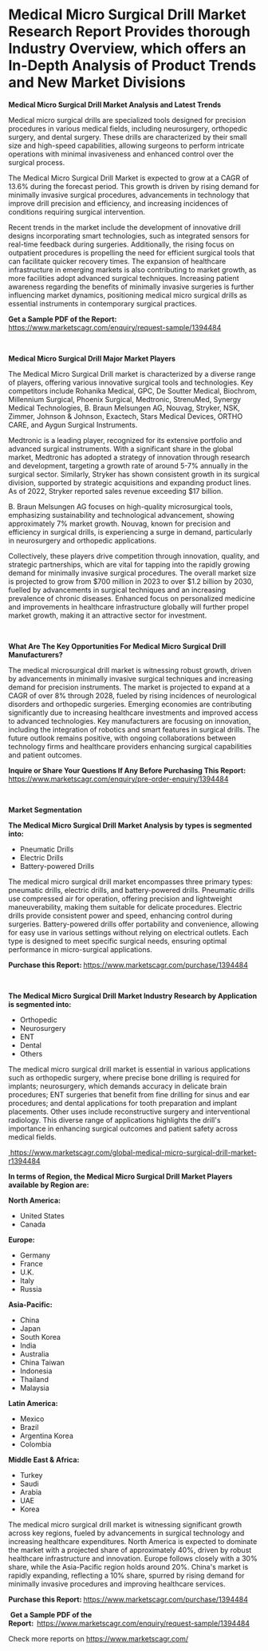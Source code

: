 <p><h1>Medical Micro Surgical Drill Market Research Report Provides thorough Industry Overview, which offers an In-Depth Analysis of Product Trends and New Market Divisions</h1></p><p><strong>Medical Micro Surgical Drill Market Analysis and Latest Trends</strong></p>
<p><p>Medical micro surgical drills are specialized tools designed for precision procedures in various medical fields, including neurosurgery, orthopedic surgery, and dental surgery. These drills are characterized by their small size and high-speed capabilities, allowing surgeons to perform intricate operations with minimal invasiveness and enhanced control over the surgical process.</p><p>The Medical Micro Surgical Drill Market is expected to grow at a CAGR of 13.6% during the forecast period. This growth is driven by rising demand for minimally invasive surgical procedures, advancements in technology that improve drill precision and efficiency, and increasing incidences of conditions requiring surgical intervention. </p><p>Recent trends in the market include the development of innovative drill designs incorporating smart technologies, such as integrated sensors for real-time feedback during surgeries. Additionally, the rising focus on outpatient procedures is propelling the need for efficient surgical tools that can facilitate quicker recovery times. The expansion of healthcare infrastructure in emerging markets is also contributing to market growth, as more facilities adopt advanced surgical techniques. Increasing patient awareness regarding the benefits of minimally invasive surgeries is further influencing market dynamics, positioning medical micro surgical drills as essential instruments in contemporary surgical practices.</p></p>
<p><strong>Get a Sample PDF of the Report:&nbsp;</strong> <a href="https://www.marketscagr.com/enquiry/request-sample/1394484?utm_campaign=3228&utm_medium=2&utm_source=Github&utm_content=ia&utm_term=22032025&utm_id=medical-micro-surgical-drill">https://www.marketscagr.com/enquiry/request-sample/1394484</a></p>
<p>&nbsp;</p>
<p><strong>Medical Micro Surgical Drill Major Market Players</strong></p>
<p><p>The Medical Micro Surgical Drill market is characterized by a diverse range of players, offering various innovative surgical tools and technologies. Key competitors include Rohanika Medical, GPC, De Soutter Medical, Biochrom, Millennium Surgical, Phoenix Surgical, Medtronic, StrenuMed, Synergy Medical Technologies, B. Braun Melsungen AG, Nouvag, Stryker, NSK, Zimmer, Johnson & Johnson, Exactech, Stars Medical Devices, ORTHO CARE, and Aygun Surgical Instruments.</p><p>Medtronic is a leading player, recognized for its extensive portfolio and advanced surgical instruments. With a significant share in the global market, Medtronic has adopted a strategy of innovation through research and development, targeting a growth rate of around 5-7% annually in the surgical sector. Similarly, Stryker has shown consistent growth in its surgical division, supported by strategic acquisitions and expanding product lines. As of 2022, Stryker reported sales revenue exceeding $17 billion.</p><p>B. Braun Melsungen AG focuses on high-quality microsurgical tools, emphasizing sustainability and technological advancement, showing approximately 7% market growth. Nouvag, known for precision and efficiency in surgical drills, is experiencing a surge in demand, particularly in neurosurgery and orthopedic applications.</p><p>Collectively, these players drive competition through innovation, quality, and strategic partnerships, which are vital for tapping into the rapidly growing demand for minimally invasive surgical procedures. The overall market size is projected to grow from $700 million in 2023 to over $1.2 billion by 2030, fuelled by advancements in surgical techniques and an increasing prevalence of chronic diseases. Enhanced focus on personalized medicine and improvements in healthcare infrastructure globally will further propel market growth, making it an attractive sector for investment.</p></p>
<p>&nbsp;</p>
<p><strong>What Are The Key Opportunities For Medical Micro Surgical Drill Manufacturers?</strong></p>
<p><p>The medical microsurgical drill market is witnessing robust growth, driven by advancements in minimally invasive surgical techniques and increasing demand for precision instruments. The market is projected to expand at a CAGR of over 8% through 2028, fueled by rising incidences of neurological disorders and orthopedic surgeries. Emerging economies are contributing significantly due to increasing healthcare investments and improved access to advanced technologies. Key manufacturers are focusing on innovation, including the integration of robotics and smart features in surgical drills. The future outlook remains positive, with ongoing collaborations between technology firms and healthcare providers enhancing surgical capabilities and patient outcomes.</p></p>
<p><strong>Inquire or Share Your Questions If Any Before Purchasing This Report:</strong> <a href="https://www.marketscagr.com/enquiry/pre-order-enquiry/1394484?utm_campaign=3228&utm_medium=2&utm_source=Github&utm_content=ia&utm_term=22032025&utm_id=medical-micro-surgical-drill">https://www.marketscagr.com/enquiry/pre-order-enquiry/1394484</a></p>
<p>&nbsp;</p>
<p><strong>Market Segmentation</strong></p>
<p><strong>The Medical Micro Surgical Drill Market Analysis by types is segmented into:</strong></p>
<p><ul><li>Pneumatic Drills</li><li>Electric Drills</li><li>Battery-powered Drills</li></ul></p>
<p><p>The medical micro surgical drill market encompasses three primary types: pneumatic drills, electric drills, and battery-powered drills. Pneumatic drills use compressed air for operation, offering precision and lightweight maneuverability, making them suitable for delicate procedures. Electric drills provide consistent power and speed, enhancing control during surgeries. Battery-powered drills offer portability and convenience, allowing for easy use in various settings without relying on electrical outlets. Each type is designed to meet specific surgical needs, ensuring optimal performance in micro-surgical applications.</p></p>
<p><strong>Purchase this Report:&nbsp;</strong><a href="https://www.marketscagr.com/purchase/1394484?utm_campaign=3228&utm_medium=2&utm_source=Github&utm_content=ia&utm_term=22032025&utm_id=medical-micro-surgical-drill">https://www.marketscagr.com/purchase/1394484</a></p>
<p>&nbsp;</p>
<p><strong>The Medical Micro Surgical Drill Market Industry Research by Application is segmented into:</strong></p>
<p><ul><li>Orthopedic</li><li>Neurosurgery</li><li>ENT</li><li>Dental</li><li>Others</li></ul></p>
<p><p>The medical micro surgical drill market is essential in various applications such as orthopedic surgery, where precise bone drilling is required for implants; neurosurgery, which demands accuracy in delicate brain procedures; ENT surgeries that benefit from fine drilling for sinus and ear procedures; and dental applications for tooth preparation and implant placements. Other uses include reconstructive surgery and interventional radiology. This diverse range of applications highlights the drill's importance in enhancing surgical outcomes and patient safety across medical fields.</p></p>
<p><a href="https://www.marketscagr.com/global-medical-micro-surgical-drill-market-r1394484?utm_campaign=3228&utm_medium=2&utm_source=Github&utm_content=ia&utm_term=22032025&utm_id=medical-micro-surgical-drill">&nbsp;https://www.marketscagr.com/global-medical-micro-surgical-drill-market-r1394484</a></p>
<p><strong>In terms of Region, the Medical Micro Surgical Drill Market Players available by Region are:</strong></p>
<p>
    <p> <strong> North America: </strong>
        <ul>
            <li>United States</li>
            <li>Canada</li>
        </ul>
        </p> 
    <p> <strong> Europe: </strong>
        <ul>
            <li>Germany</li>
            <li>France</li>
            <li>U.K.</li>
            <li>Italy</li>
            <li>Russia</li>
        </ul>
        </p> 
    <p> <strong> Asia-Pacific: </strong>
        <ul>
            <li>China</li>
            <li>Japan</li>
            <li>South Korea</li>
            <li>India</li>
            <li>Australia</li>
            <li>China Taiwan</li>
            <li>Indonesia</li>
            <li>Thailand</li>
            <li>Malaysia</li>
        </ul>
        </p> 
    <p> <strong> Latin America: </strong>
        <ul>
            <li>Mexico</li>
            <li>Brazil</li>
            <li>Argentina Korea</li>
            <li>Colombia</li>
        </ul>
        </p> 
    <p> <strong> Middle East & Africa: </strong>
        <ul>
            <li>Turkey</li>
            <li>Saudi</li>
            <li>Arabia</li>
            <li>UAE</li>
            <li>Korea</li>
        </ul>
    </p>
    </p>
<p><p>The medical micro surgical drill market is witnessing significant growth across key regions, fueled by advancements in surgical technology and increasing healthcare expenditures. North America is expected to dominate the market with a projected share of approximately 40%, driven by robust healthcare infrastructure and innovation. Europe follows closely with a 30% share, while the Asia-Pacific region holds around 20%. China's market is rapidly expanding, reflecting a 10% share, spurred by rising demand for minimally invasive procedures and improving healthcare services.</p></p>
<p><strong>Purchase this Report: </strong><a href="https://www.marketscagr.com/purchase/1394484?utm_campaign=3228&utm_medium=2&utm_source=Github&utm_content=ia&utm_term=22032025&utm_id=medical-micro-surgical-drill">https://www.marketscagr.com/purchase/1394484</a></p>
<p>&nbsp;<strong>Get a Sample PDF of the Report:&nbsp;&nbsp;</strong><a href="https://www.marketscagr.com/enquiry/request-sample/1394484?utm_campaign=3228&utm_medium=2&utm_source=Github&utm_content=ia&utm_term=22032025&utm_id=medical-micro-surgical-drill">https://www.marketscagr.com/enquiry/request-sample/1394484</a></p>
<p><strong></strong></p>
<p>Check more reports on <a href="https://www.marketscagr.com/?utm_campaign=3228&utm_medium=2&utm_source=Github&utm_content=ia&utm_term=22032025&utm_id=medical-micro-surgical-drill">https://www.marketscagr.com/</a></p>